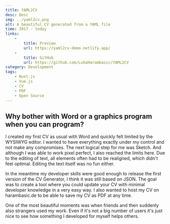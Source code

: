 ```yaml
---
title: YAML2CV
desc: Desc
img: ../yaml2cv.png
alt: A beautiful CV generated from a YAML file
time: 2017 - today
links:
    -
        title: Preview
        url: https://yaml2cv-demo.netlify.app/
    -
        title: GitHub
        url: https://github.com/LukaHarambasic/YAML2CV
category: Development
tags: 
    - Nuxt.js
    - Vue.js
    - CV
    - PDF
    - Open Source
---
```


## Why bother with Word or a graphics program when you can program?

I created my first CV as usual with Word and quickly felt limited by the WYSIWYG editor. I wanted to have everything exactly under my control and not make any compromises. The next logical step for me was Sketch. And although I was able to work pixel perfect, I also reached the limits here. Due to the editing of text, all elements often had to be realigned, which didn't feel optimal. Editing the text itself was no fun either. 

In the meantime my developer skills were good enough to release the first version of the CV Generator, I think it was still based on JSON. The goal was to create a tool where you could update your CV with minimal developer knowledge in a very easy way. I also wanted to host my CV on harambasic.de to be able to save my CV as PDF at any time.

One of the most beautiful moments was when friends and then suddenly also strangers used my work. Even if it's not a big number of users it's just nice to see how something I developed for myself helps others.
